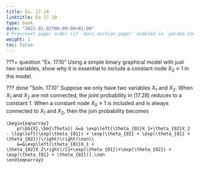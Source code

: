 ```yaml
---
title: Ex. 17.10
linktitle: Ex 17.10
type: book
date: "2021-01-02T00:00:00+01:00"
# Prev/next pager order (if `docs_section_pager` enabled in `params.toml`)
weight: 1
toc: false
---
```


???+ question "Ex. 17.10"
	Using a simple binary graphical model with just two variables, show why it is essential to include a constant node $X_0\equiv 1$ in the model.

??? done "Soln. 17.10"
	Suppose we only have two variables $X_1$ and $X_2$. When $X_1$ and $X_2$ are not connected, the joint probability in (17.28) reduces to a constant 1. When a constant node $X_0\equiv 1$ is included and is always connected to $X_1$ and $X_2$, then the join probability becomes
	
    \begin{eqnarray}
		p(\bb{X},\bm{\Theta}) &=& \exp\left(\theta_{01}X_1+\theta_{02}X_2 - \log\left(\exp(\theta_{01}) + \exp(\theta_{02} + \exp(\theta_{01} + \theta_{02}))\right)\right)\non\\
		&=&\exp\left(\theta_{01}X_1 + \theta_{02}X_2\right)/[1+\exp(\theta_{01})+\exp(\theta_{02}) + \exp(\theta_{01} + \theta_{02})].\non
	\end{eqnarray}  


